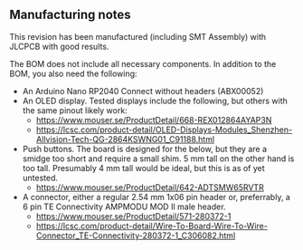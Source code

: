 ## Manufacturing notes

This revision has been manufactured (including SMT Assembly) with JLCPCB with good results.

The BOM does not include all necessary components. In addition to the BOM, you also need the following:

* An Arduino Nano RP2040 Connect without headers (ABX00052)
* An OLED display. Tested displays include the following, but others with the same pinout likely work:
  * https://www.mouser.se/ProductDetail/668-REX012864AYAP3N
  * https://lcsc.com/product-detail/OLED-Displays-Modules_Shenzhen-Allvision-Tech-QG-2864KSWNG01_C91188.html
* Push buttons. The board is designed for the below, but they are a smidge too short and require a small shim. 5 mm tall on the other hand is too tall. Presumably 4 mm tall would be ideal, but this is as of yet untested.
  * https://www.mouser.se/ProductDetail/642-ADTSMW65RVTR
* A connector, either a regular 2.54 mm 1x06 pin header or, preferrably, a 6 pin TE Connectivity AMPMODU MOD II male header.
  * https://www.mouser.se/ProductDetail/571-280372-1
  * https://lcsc.com/product-detail/Wire-To-Board-Wire-To-Wire-Connector_TE-Connectivity-280372-1_C306082.html
